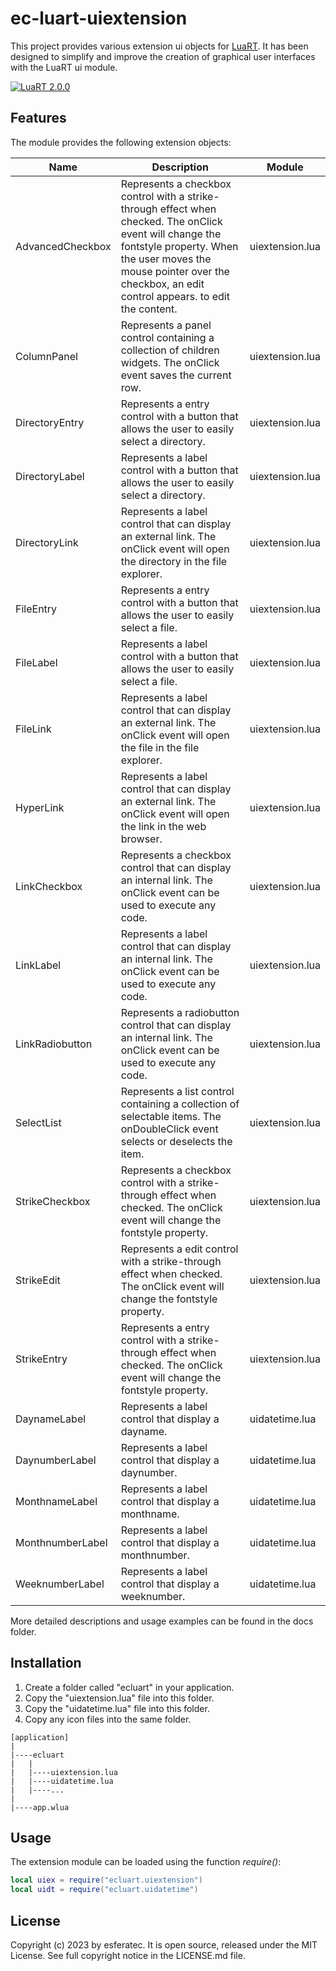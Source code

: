 # ec-luart-uiextension

This project provides various extension ui objects for [LuaRT](https://www.luart.org/).
It has been designed to simplify and improve the creation of graphical user interfaces with the LuaRT ui module.

[![LuaRT 2.0.0](https://badgen.net/badge/LuaRT/2.0.0/blue)](https://github.com/samyeyo/LuaRT)

## Features

The module provides the following extension objects:

| Name | Description | Module |
| --- | --- | --- |
| AdvancedCheckbox | Represents a checkbox control with a strike-through effect when checked. The onClick event will change the fontstyle property. When the user moves the mouse pointer over the checkbox, an edit control appears. to edit the content. | uiextension.lua
| ColumnPanel | Represents a panel control containing a collection of children widgets. The onClick event saves the current row. | uiextension.lua
| DirectoryEntry | Represents a entry control with a button that allows the user to easily select a directory. | uiextension.lua
| DirectoryLabel | Represents a label control with a button that allows the user to easily select a directory. | uiextension.lua
| DirectoryLink | Represents a label control that can display an external link. The onClick event will open the directory in the file explorer. | uiextension.lua
| FileEntry | Represents a entry control with a button that allows the user to easily select a file. | uiextension.lua
| FileLabel | Represents a label control with a button that allows the user to easily select a file. | uiextension.lua
| FileLink | Represents a label control that can display an external link. The onClick event will open the file in the file explorer. | uiextension.lua
| HyperLink | Represents a label control that can display an external link. The onClick event will open the link in the web browser. | uiextension.lua
| LinkCheckbox | Represents a checkbox control that can display an internal link. The onClick event can be used to execute any code. | uiextension.lua
| LinkLabel | Represents a label control that can display an internal link. The onClick event can be used to execute any code. | uiextension.lua
| LinkRadiobutton | Represents a radiobutton control that can display an internal link. The onClick event can be used to execute any code. | uiextension.lua
| SelectList | Represents a list control containing a collection of selectable items. The onDoubleClick event selects or deselects the item. | uiextension.lua
| StrikeCheckbox | Represents a checkbox control with a strike-through effect when checked. The onClick event will change the fontstyle property. | uiextension.lua
| StrikeEdit | Represents a edit control with a strike-through effect when checked. The onClick event will change the fontstyle property. | uiextension.lua
| StrikeEntry | Represents a entry control with a strike-through effect when checked. The onClick event will change the fontstyle property. | uiextension.lua
| DaynameLabel | Represents a label control that display a dayname. | uidatetime.lua
| DaynumberLabel | Represents a label control that display a daynumber. | uidatetime.lua
| MonthnameLabel | Represents a label control that display a monthname. | uidatetime.lua
| MonthnumberLabel | Represents a label control that display a monthnumber. | uidatetime.lua
| WeeknumberLabel | Represents a label control that display a weeknumber. | uidatetime.lua

More detailed descriptions and usage examples can be found in the docs folder.

## Installation

1. Create a folder called "ecluart" in your application.
2. Copy the "uiextension.lua" file into this folder.
3. Copy the "uidatetime.lua" file into this folder.
4. Copy any icon files into the same folder.

```text
[application]
|
|----ecluart
|   |
|   |----uiextension.lua
|   |----uidatetime.lua
|   |----...
|
|----app.wlua
```

## Usage

The extension module can be loaded using the function *require()*:

```lua
local uiex = require("ecluart.uiextension")
local uidt = require("ecluart.uidatetime")  
```

## License

Copyright (c) 2023 by esferatec.
It is open source, released under the MIT License.
See full copyright notice in the LICENSE.md file.
